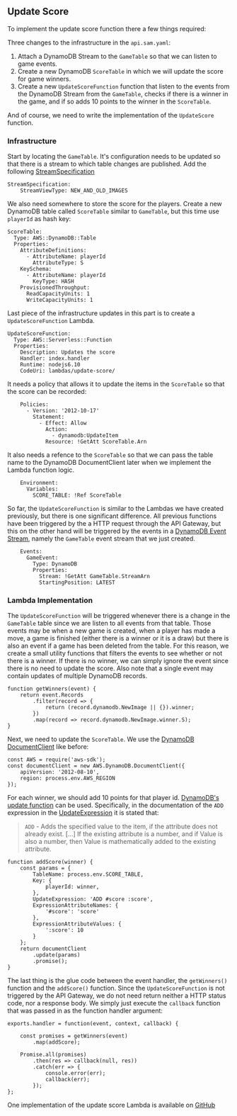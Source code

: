 ## Update Score

To implement the update score function there a few things required:

Three changes to the infrastructure in the `api.sam.yaml`:
1. Attach a DynamoDB Stream to the `GameTable` so that we can listen to game events.
2. Create a new DynamoDB `ScoreTable` in which we will update the score for game winners.
3. Create a new `UpdateScoreFunction` function that listen to the events from the DynamoDB Stream from the `GameTable`, checks if there is a winner in the game, and if so adds 10 points to the winner in the `ScoreTable`.

And of course, we need to write the implementation of the `UpdateScore` function.


### Infrastructure

Start by locating the `GameTable`. It's configuration needs to be updated so that there is a stream to which table changes are published. Add the following [StreamSpecification](http://docs.aws.amazon.com/AWSCloudFormation/latest/UserGuide/aws-resource-dynamodb-table.html#cfn-dynamodb-table-streamspecification)
```
StreamSpecification:
    StreamViewType: NEW_AND_OLD_IMAGES
```

We also need somewhere to store the score for the players. Create a new DynamoDB table called `ScoreTable` similar to `GameTable`, but this time use `playerId` as hash key:

```
ScoreTable:
  Type: AWS::DynamoDB::Table
  Properties:
    AttributeDefinitions:
      - AttributeName: playerId
        AttributeType: S
    KeySchema:
      - AttributeName: playerId
        KeyType: HASH
    ProvisionedThroughput:
      ReadCapacityUnits: 1
      WriteCapacityUnits: 1
```

Last piece of the infrastructure updates in this part is to create a `UpdateScoreFunction` Lambda. 

```
UpdateScoreFunction:
  Type: AWS::Serverless::Function
  Properties:
    Description: Updates the score
    Handler: index.handler
    Runtime: nodejs6.10
    CodeUri: lambdas/update-score/
```

It needs a policy that allows it to update the items in the `ScoreTable` so that the score can be recorded:

```
    Policies:
      - Version: '2012-10-17'
        Statement:
          - Effect: Allow
            Action:
              - dynamodb:UpdateItem
            Resource: !GetAtt ScoreTable.Arn
```

It also needs a refence to the `ScoreTable` so that we can pass the table name to the DynamoDB DocumentClient later when we implement the Lambda function logic. 

```
    Environment:
      Variables:
        SCORE_TABLE: !Ref ScoreTable
```

So far, the `UpdateScoreFunction` is similar to the Lambdas we have created previously, but there is one significant difference. All previous functions have been triggered by the a HTTP request through the API Gateway, but this on the other hand will be triggered by the events in a [DynamoDB Event Stream](https://github.com/awslabs/serverless-application-model/blob/master/versions/2016-10-31.md#dynamodb), namely the `GameTable` event stream that we just created. 
```
    Events:
      GameEvent:
        Type: DynamoDB
        Properties:
          Stream: !GetAtt GameTable.StreamArn
          StartingPosition: LATEST
```


### Lambda Implementation

The `UpdateScoreFunction` will be triggered whenever there is a change in the `GameTable` table since we are listen to all events from that table. Those events may be when a new game is created, when a player has made a move, a game is finished (either there is a winner or it is a draw) but there is also an event if a game has been deleted from the table. For this reason, we create a small utility functions that filters the events to see whether or not there is a winner. If there is no winner, we can simply ignore the event since there is no need to update the score. Also note that a single event may contain updates of multiple DynamoDB records.

```
function getWinners(event) {
    return event.Records
        .filter(record => {
            return (record.dynamodb.NewImage || {}).winner;
        })
        .map(record => record.dynamodb.NewImage.winner.S);
}
```  

Next, we need to update the `ScoreTable`. We use the [DynamoDB DocumentClient](http://docs.aws.amazon.com/AWSJavaScriptSDK/latest/AWS/DynamoDB/DocumentClient.html) like before:

```
const AWS = require('aws-sdk');
const documentClient = new AWS.DynamoDB.DocumentClient({
    apiVersion: '2012-08-10',
    region: process.env.AWS_REGION
});
```

For each winner, we should add 10 points for that player id. [DynamoDB's update function](http://docs.aws.amazon.com/AWSJavaScriptSDK/latest/AWS/DynamoDB/DocumentClient.html#update-property) can be used. Specifically, in the documentation of the `ADD` expression in the [UpdateExpression](http://docs.aws.amazon.com/AWSJavaScriptSDK/latest/AWS/DynamoDB.html#updateItem-property) it is stated that:

> `ADD` - Adds the specified value to the item, if the attribute does not already exist. [...] If the existing attribute is a number, and if Value is also a number, then Value is mathematically added to the existing attribute.

```
function addScore(winner) {
    const params = {
        TableName: process.env.SCORE_TABLE,
        Key: {
            playerId: winner,
        },
        UpdateExpression: 'ADD #score :score',
        ExpressionAttributeNames: {
            '#score': 'score'
        },
        ExpressionAttributeValues: {
            ':score': 10
        }
    };
    return documentClient
        .update(params)
        .promise();
}
``` 

The last thing is the glue code between the event handler, the `getWinners()` function and the `addScore()` function. Since the `UpdateScoreFunction` is not triggered by the API Gateway, we do not need return neither a HTTP status code, nor a response body. We simply just execute the `callback` function that was passed in as the function handler argument:

```
exports.handler = function(event, context, callback) {

    const promises = getWinners(event)
        .map(addScore);

    Promise.all(promises)
        .then(res => callback(null, res))
        .catch(err => {
            console.error(err);
            callback(err);
        });
};
```

One implementation of the update score Lambda is available on [GitHub](https://github.com/jayway/going-serverless-workshop/blob/master/lambdas/get-leaderboard/index.js)
